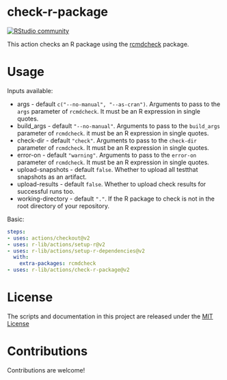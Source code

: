 # check-r-package

[![RStudio community](https://img.shields.io/badge/community-github--actions-blue?style=social&logo=rstudio&logoColor=75AADB)](https://community.rstudio.com/new-topic?category=Package%20development&tags=github-actions)

This action checks an R package using the [rcmdcheck](https://r-lib.github.io/rcmdcheck/) package.

# Usage

Inputs available:
- args - default `c("--no-manual", "--as-cran")`. Arguments to pass to the
  `args` parameter of `rcmdcheck`. It must be an R expression in single
  quotes.
- build_args - default `"--no-manual"`. Arguments to pass to the `build_args`
  parameter of `rcmdcheck`. it must be an R expression in single quotes.
- check-dir - default `"check"`. Arguments to pass to the `check-dir` 
  parameter of `rcmdcheck`. It must be an R expression in single quotes.
- error-on - default `"warning"`. Arguments to pass to the `error-on`
  parameter of `rcmdcheck`. It must be an R expression in single quotes.
- upload-snapshots - default `false`. Whether to upload all testthat
  snapshots as an artifact.
- upload-results - default `false`. Whether to upload check results for
  successful runs too.
- working-directory - default `"."`. If the R package to check is not in
  the root directory of your repository.

Basic: 
```yaml
steps:
- uses: actions/checkout@v2
- uses: r-lib/actions/setup-r@v2
- uses: r-lib/actions/setup-r-dependencies@v2
  with:
    extra-packages: rcmdcheck
- uses: r-lib/actions/check-r-package@v2
```

# License

The scripts and documentation in this project are released under the [MIT License](LICENSE)

# Contributions

Contributions are welcome!
